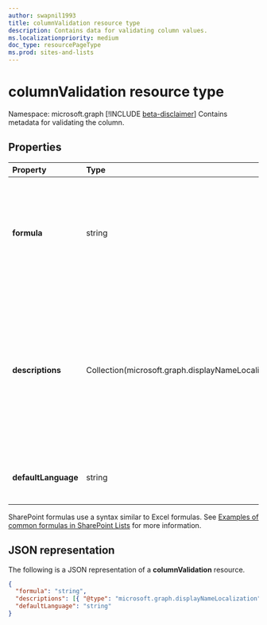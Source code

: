 ```yaml
---
author: swapnil1993
title: columnValidation resource type
description: Contains data for validating column values.
ms.localizationpriority: medium
doc_type: resourcePageType
ms.prod: sites-and-lists
---
```


# columnValidation resource type

Namespace: microsoft.graph
[!INCLUDE [beta-disclaimer](../../includes/beta-disclaimer.md)]
Contains metadata for validating the column.

## Properties

| Property            | Type                                                | Description                                                                                                                                                                                                               |
| :------------------ | :-------------------------------------------------- | :------------------------------------------------------------------------------------------------------------------------------------------------------------------------------------------------------------------------ |
| **formula**         | string                                              | The formula to validate column value. For examples, see [Examples of common formulas in lists](https://support.microsoft.com/office/examples-of-common-formulas-in-sharepoint-lists-d81f5f21-2b4e-45ce-b170-bf7ebf6988b3) |
| **descriptions**    | Collection(microsoft.graph.displayNameLocalization) | Localized messages that explain what is needed for this column's value to be considered valid. User will be prompted with this message if validation fails.                                                               |
| **defaultLanguage** | string                                              | Default BCP 47 language tag for the description.                                                                                                                                                                          |

SharePoint formulas use a syntax similar to Excel formulas.
See [Examples of common formulas in SharePoint Lists][SPFormulas] for more information.

## JSON representation

The following is a JSON representation of a **columnValidation** resource.

<!-- { "blockType": "resource", "@odata.type": "microsoft.graph.columnValidation"} -->

```json
{
  "formula": "string",
  "descriptions": [{ "@type": "microsoft.graph.displayNameLocalization" }],
  "defaultLanguage": "string"
}
```

[SPFormulas]: https://support.office.com/article/Examples-of-common-formulas-in-SharePoint-Lists-d81f5f21-2b4e-45ce-b170-bf7ebf6988b3
